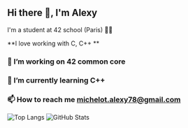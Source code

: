 ## Hi there 👋, I'm Alexy

I'm a student at 42 school (Paris) 🕺🏽

**I love working with C, C++ **

### 🔭 I’m working on 42 common core

### 🌱 I’m currently learning C++

### 📫 How to reach me michelot.alexy78@gmail.com

![Top Langs](https://github-readme-stats.vercel.app/api/top-langs/?username=AlexyM0&layout=compact&theme=tokyonight) ![GitHub Stats](https://github-readme-stats.vercel.app/api?username=AlexyM0&show_icons=true&theme=tokyonight)


